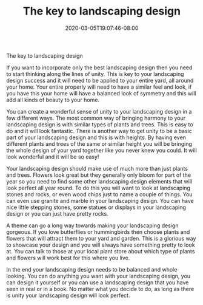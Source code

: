 ﻿---
title: "The key to landscaping design"
date: 2020-03-05T19:07:46-08:00
description: "Landscaping Tips for Web Success"
featured_image: "/images/Landscaping.jpg"
tags: ["Landscaping"]
---

The key to landscaping design 

If you want to incorporate only the best landscaping design then you need to start thinking along the lines of unity. This is key to your landscaping design success and it will need to be applied to your entire yard, all around your home. Your entire properly will need to have a similar feel and look, if you have this your home will have a balanced look of symmetry and this will add all kinds of beauty to your home. 

You can create a wonderful sense of unity to your landscaping design in a few different ways. The most common way of bringing harmony to your landscaping design is with similar types of plants and trees. This is easy to do and it will look fantastic. There is another way to get unity to be a basic part of your landscaping design and this is with heights. By having even different plants and trees of the same or similar height you will be bringing the whole design of your yard together like you never knew you could. It will look wonderful and it will be so easy! 

Your landscaping design should make use of much more than just plants and trees. Flowers look great but they generally only bloom for part of the year so you need to find some other landscaping design elements that will look perfect all year round. To do this you will want to look at landscaping stones and rocks, or even wood chips just to name a couple of things. You can even use granite and marble in your landscaping design. You can have nice little stepping stones, some statues or displays in your landscaping design or you can just have pretty rocks. 

A theme can go a long way towards making your landscaping design gorgeous. If you love butterflies or hummingbirds then choose plants and flowers that will attract them to your yard and garden. This is a glorious way to showcase your design and you will always have something pretty to look at. You can talk to those at your local plant store about which type of plants and flowers will work best for this where you live. 

In the end your landscaping design needs to be balanced and whole looking. You can do anything you want with your landscaping design, you can design it yourself or you can use a landscaping design that you have seen in real or in a book. No matter what you decide to do, as long as there is unity your landscaping design will look perfect. 



